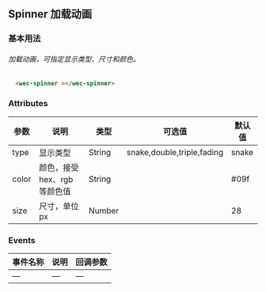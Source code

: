 ## Spinner 加载动画
### 基本用法
###### 加载动画，可指定显示类型、尺寸和颜色。
  ```html
    <wec-spinner ></wec-spinner>
  ```
### Attributes
| 参数      | 说明    | 类型      | 可选值       | 默认值   |
|---------- |-------- |---------- |-------------  |-------- |
| type  | 显示类型    | String  | snake,double,triple,fading | snake |
| color  | 颜色，接受 hex、rgb 等颜色值  | String  |  | #09f |
| size  | 尺寸，单位 px    | Number  |  | 28 |
### Events
| 事件名称      | 说明    | 回调参数      |
|---------- |-------- |---------- |
| —  | —    | — |
